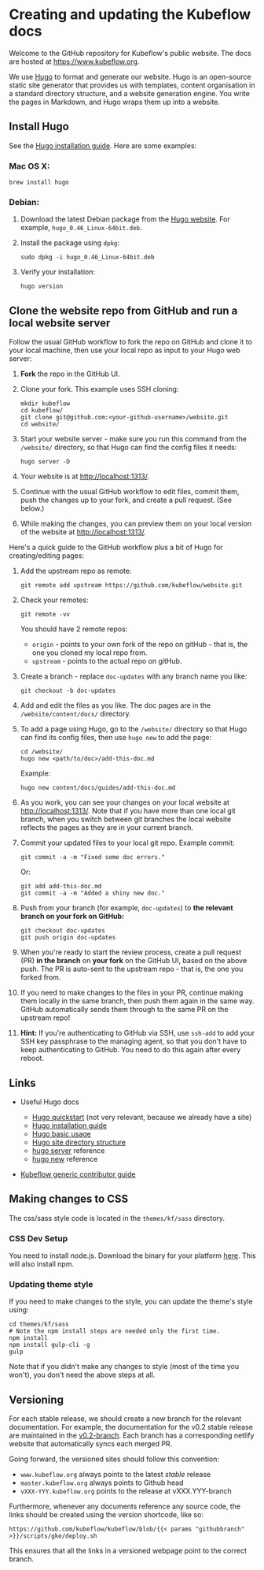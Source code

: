 # Creating and updating the Kubeflow docs

Welcome to the GitHub repository for Kubeflow's public website. The docs are
hosted at https://www.kubeflow.org.

We use [Hugo](https://gohugo.io/) to format and generate our website. Hugo is
an open-source static site generator that provides us with templates, content
organisation in a standard directory structure, and a website generation engine.
You write the pages in Markdown, and Hugo wraps them up into a website.

## Install Hugo

See the [Hugo installation guide][hugo-install]. Here are some examples:

### Mac OS X:

```
brew install hugo
```

### Debian:

1. Download the latest Debian package from the [Hugo website][hugo-install].
  For example, `hugo_0.46_Linux-64bit.deb`.
1. Install the package using `dpkg`:

    ```
    sudo dpkg -i hugo_0.46_Linux-64bit.deb
    ```

1. Verify your installation:

    ```  
    hugo version
    ```

## Clone the website repo from GitHub and run a local website server

Follow the usual GitHub workflow to fork the repo on GitHub and clone it to your
local machine, then use your local repo as input to your Hugo web server:

1. **Fork** the repo in the GitHub UI.
1. Clone your fork. This example uses SSH cloning:

    ```
    mkdir kubeflow
    cd kubeflow/
    git clone git@github.com:<your-github-username>/website.git
    cd website/
    ```

1. Start your website server - make sure you run this command from the
   `/website/` directory, so that Hugo can find the config files it needs: 

    ``` 
    hugo server -D
    ```

1. Your website is at [http://localhost:1313/](http://localhost:1313/).
1. Continue with the usual GitHub workflow to edit files, commit them, push the
  changes up to your fork, and create a pull request. (See below.)
1. While making the changes, you can preview them on your local version of the
  website at [http://localhost:1313/](http://localhost:1313/).

Here's a quick guide to the GitHub workflow plus a bit of Hugo for 
creating/editing pages:

1. Add the upstream repo as remote:

    ```
    git remote add upstream https://github.com/kubeflow/website.git
    ```

1. Check your remotes:

    ```
    git remote -vv
    ```

    You should have 2 remote repos: 

      -  `origin` - points to your own fork of the repo on gitHub -
         that is, the one you cloned my local repo from.
      -  `upstream` - points to the actual repo on gitHub.

1. Create a branch - replace `doc-updates` with any branch name you like: 

    ```
    git checkout -b doc-updates
    ```

1. Add and edit the files as you like. The doc pages are in the
  `/website/content/docs/` directory.
1. To add a page using Hugo, go to the `/website/` directory so that Hugo can
  find its config files, then use `hugo new` to add the page:

    ```
    cd /website/  
    hugo new <path/to/doc>/add-this-doc.md
    ```

    Example:

    ```
    hugo new content/docs/guides/add-this-doc.md
    ```

1. As you work, you can see your changes on your local website at
  [http://localhost:1313/](http://localhost:1313/). Note that if you have more
  than one local git branch, when you switch between git branches the local
  website reflects the pages as they are in your current branch.
1. Commit your updated files to your local git repo. Example commit:

    ```
    git commit -a -m "Fixed some doc errors."
    ```

    Or:

    ```
    git add add-this-doc.md  
    git commit -a -m "Added a shiny new doc."
    ```

1. Push from your branch (for example, `doc-updates`) to **the relevant branch
  on your fork on GitHub:**  

    ```
    git checkout doc-updates  
    git push origin doc-updates
    ```

1. When you're ready to start the review process, create a pull request (PR)
  **in the branch** on **your fork** on the GitHub UI, based on the above push.
  The PR is auto-sent to the upstream repo - that is, the one you forked from.
1. If you need to make changes to the files in your PR, continue making them
  locally in the same branch, then push them again in the same way. GitHub
  automatically sends them through to the same PR on the upstream repo!
1. **Hint:** If you're authenticating to GitHub via SSH, use `ssh-add` to add
  your SSH key passphrase to the managing agent, so that you don't have to
  keep authenticating to GitHub. You need to do this again after every reboot.

## Links

-  Useful Hugo docs
   -  [Hugo quickstart](https://gohugo.io/getting-started/quick-start/)
      (not very relevant, because we already have a site)
   -  [Hugo installation guide][hugo-install]
   -  [Hugo basic usage](https://gohugo.io/getting-started/usage/)
   -  [Hugo site directory structure](https://gohugo.io/getting-started/directory-structure/)
   -  [hugo server](https://gohugo.io/commands/hugo_server/) reference
   -  [hugo new](https://gohugo.io/commands/hugo_new/) reference

-  [Kubeflow generic contributor guide](https://github.com/kubeflow/community/blob/master/CONTRIBUTING.md)

## Making changes to CSS

The css/sass style code is located in the `themes/kf/sass` directory.

### CSS Dev Setup
You need to install node.js. Download the binary for your platform 
[here](https://nodejs.org/en/download/). This will also install npm.


### Updating theme style

If you need to make changes to the style, you can update the theme's style using:

```
cd themes/kf/sass
# Note the npm install steps are needed only the first time.
npm install
npm install gulp-cli -g
gulp
```

Note that if you didn't make any changes to style (most of the time you won't), you
don't need the above steps at all.

## Versioning

For each stable release, we should create a new branch for the relevant documentation. For
example, the documentation for the v0.2 stable release are maintained in the
[v0.2-branch](https://github.com/kubeflow/website/tree/v0.2-branch).
Each branch has a corresponding netlify website that automatically syncs each merged PR.

Going forward, the versioned sites should follow this convention:
* `www.kubeflow.org` always points to the latest *stable* release
* `master.kubeflow.org` always points to Github head
* `vXXX-YYY.kubeflow.org` points to the release at vXXX.YYY-branch

Furthermore, whenever any documents reference any source code, the links should be created
using the version shortcode, like so:
```
https://github.com/kubeflow/kubeflow/blob/{{< params "githubbranch" >}}/scripts/gke/deploy.sh
```
This ensures that all the links in a versioned webpage point to the correct branch.

[hugo-install]: https://gohugo.io/getting-started/installing/
